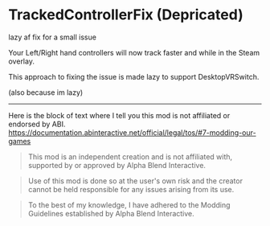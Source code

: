 # TrackedControllerFix (Depricated)
lazy af fix for a small issue

Your Left/Right hand controllers will now track faster and while in the Steam overlay.

This approach to fixing the issue is made lazy to support DesktopVRSwitch.

(also because im lazy)

---

Here is the block of text where I tell you this mod is not affiliated or endorsed by ABI. 
https://documentation.abinteractive.net/official/legal/tos/#7-modding-our-games

> This mod is an independent creation and is not affiliated with, supported by or approved by Alpha Blend Interactive. 

> Use of this mod is done so at the user's own risk and the creator cannot be held responsible for any issues arising from its use.

> To the best of my knowledge, I have adhered to the Modding Guidelines established by Alpha Blend Interactive.
